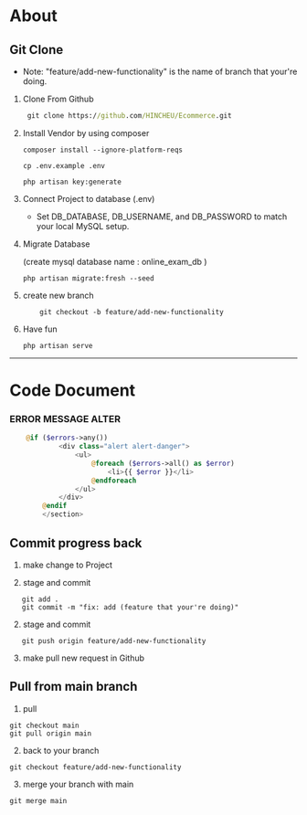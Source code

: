 # About
<!-- 
    Online Exam System is a system that allow teacher to create exam for doing with student.
    This is laravel 10 intergrate with laravel breez 
*** -->




## Git Clone
 * Note: "feature/add-new-functionality" is the name of branch that your're doing.

1. Clone From Github
    ```cmd
     git clone https://github.com/HINCHEU/Ecommerce.git
    ```

    
2. Install Vendor by using composer
    ```cmd: 
    composer install --ignore-platform-reqs
    ```
    
    ```cmd: 
    cp .env.example .env
    ```
    ```cmd: 
    php artisan key:generate
    ```

3. Connect Project to database (.env)
    - Set DB_DATABASE, DB_USERNAME, and DB_PASSWORD to match your local MySQL setup.

4. Migrate Database

    (create mysql database name : online_exam_db )
    ```cmd: 
    php artisan migrate:fresh --seed
    ```
5. create new branch 
    ```cmd:
        git checkout -b feature/add-new-functionality
    ```

5. Have fun
    ```cmd: 
    php artisan serve
    ```
 ---
# Code Document   
### ERROR MESSAGE ALTER
```php
    @if ($errors->any())
            <div class="alert alert-danger">
                <ul>
                    @foreach ($errors->all() as $error)
                        <li>{{ $error }}</li>
                    @endforeach
                </ul>
            </div>
        @endif
        </section>
```

## Commit progress back

1. make change to Project

2. stage and commit 
```cmd:
   git add .
   git commit -m "fix: add (feature that your're doing)"
```

2. stage and commit 
```cmd:
   git push origin feature/add-new-functionality
```
3. make pull new request in Github

## Pull from main branch
1. pull 
```cmd;
git checkout main
git pull origin main

```
2. back to your branch
```
git checkout feature/add-new-functionality
```
3. merge your branch with main
```cmd:
git merge main
```
